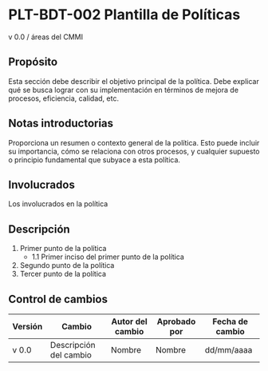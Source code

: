 # PLT-BDT-002 Plantilla de Políticas

v 0.0 / áreas del CMMI

## Propósito

Esta sección debe describir el objetivo principal de la política. Debe explicar qué se busca lograr con su implementación en términos de mejora de procesos, eficiencia, calidad, etc.

## Notas introductorias

Proporciona un resumen o contexto general de la política. Esto puede incluir su importancia, cómo se relaciona con otros procesos, y cualquier supuesto o principio fundamental que subyace a esta política.

## Involucrados

Los involucrados en la política

## Descripción

1. Primer punto de la política
   - 1.1 Primer inciso del primer punto de la política
2. Segundo punto de la política
3. Tercer punto de la política

## Control de cambios

| Versión | Cambio                 | Autor del cambio | Aprobado por | Fecha de cambio |
| ------- | ---------------------- | ---------------- | ------------ | --------------- |
| v 0.0 | Descripción del cambio | Nombre           | Nombre       | dd/mm/aaaa      |
